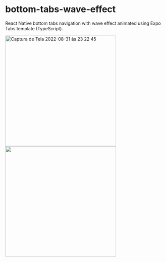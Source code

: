 # bottom-tabs-wave-effect
React Native bottom tabs navigation with wave effect animated using Expo Tabs template (TypeScript).

<img width="351" alt="Captura de Tela 2022-08-31 às 23 22 45" src="https://user-images.githubusercontent.com/32180529/187818684-8dd42019-7ee8-4a8a-a5d5-c4b6c822a24d.png">
<img width="351" src="https://user-images.githubusercontent.com/32180529/187819450-220c32cf-c2d3-480c-a1de-3154e0436f6a.gif" />
